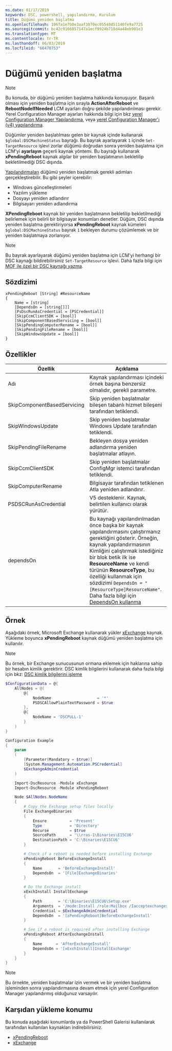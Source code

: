 ```yaml
---
ms.date: 01/17/2019
keywords: DSC, powershell, yapılandırma, Kurulum
title: Düğümü yeniden başlatma
ms.openlocfilehash: 106fa1e7b0e3aaf3070ec05548d51140fe9a7725
ms.sourcegitcommit: bc42c9166857147a1ecf9924b718d4a48eb901e3
ms.translationtype: MT
ms.contentlocale: tr-TR
ms.lasthandoff: 06/03/2019
ms.locfileid: "66470753"
---
```

# <a name="reboot-a-node"></a>Düğümü yeniden başlatma

> [!NOTE]
> Bu konuda, bir düğümü yeniden başlatma hakkında konuşuyor. Başarılı olması için yeniden başlatma için sırayla **ActionAfterReboot** ve **RebootNodeIfNeeded** LCM ayarları doğru şekilde yapılandırılması gerekir.
> Yerel Configuration Manager ayarları hakkında bilgi için bkz [yerel Configuration Manager Yapılandırma](../managing-nodes/metaConfig.md), veya [yerel Configuration Manager'ı (v4) yapılandırma](../managing-nodes/metaConfig4.md).

Düğümler yeniden başlatılması gelen bir kaynak içinde kullanarak `$global:DSCMachineStatus` bayrağı. Bu bayrak ayarlayarak `1` içinde `Set-TargetResource` işlevi zorlar düğümü doğrudan sonra yeniden başlatma için LCM'yi **ayarlayın** geçerli kaynak yöntemi. Bu bayrağı kullanarak **xPendingReboot** kaynak algılar bir yeniden başlatmanın bekletilip bekletilmediği DSC dışında.

[Yapılandırmaları](configurations.md) düğümü yeniden başlatmak gerekli adımları gerçekleştirebilir. Bu gibi şeyler içerebilir:

- Windows güncelleştirmeleri
- Yazılım yükleme
- Dosyayı yeniden adlandırır
- Bilgisayarı yeniden adlandırma

**XPendingReboot** kaynak bir yeniden başlatmanın bekletilip bekletilmediği belirlemek için belirli bir bilgisayar konumları denetler. Düğüm, DSC dışında yeniden başlatma gerektiriyorsa **xPendingReboot** kaynak kümeleri `$global:DSCMachineStatus` bayrak `1` bekleyen durumu çözümlemek ve bir yeniden başlatmaya zorlanıyor.

> [!NOTE]
> Bu bayrak ayarlayarak düğümü yeniden başlatma için LCM'yi herhangi bir DSC kaynağı bildirebilirsiniz `Set-TargetResource` işlevi. Daha fazla bilgi için [MOF ile özel bir DSC kaynağı yazma](../resources/authoringResourceMOF.md).

## <a name="syntax"></a>Sözdizimi

```
xPendingReboot [String] #ResourceName
{
    Name = [string]
    [DependsOn = [string[]]]
    [PsDscRunAsCredential = [PSCredential]]
    [SkipCcmClientSDK = [bool]]
    [SkipComponentBasedServicing = [bool]]
    [SkipPendingComputerRename = [bool]]
    [SkipPendingFileRename = [bool]]
    [SkipWindowsUpdate = [bool]]
}
```

## <a name="properties"></a>Özellikler

| Özellik | Açıklama |
| --- | --- |
| Adı| Kaynak yapılandırması içindeki örnek başına benzersiz olmalıdır, gerekli parametre.|
| SkipComponentBasedServicing | Skip yeniden başlatmalar bileşen tabanlı hizmet bileşeni tarafından tetiklendi. |
| SkipWindowsUpdate | Skip yeniden başlatmalar Windows Update tarafından tetiklendi.|
| SkipPendingFileRename | Bekleyen dosya yeniden adlandırma yeniden başlatmalar atlayın. |
| SkipCcmClientSDK | Skip yeniden başlatmalar ConfigMgr istemci tarafından tetiklendi. |
| SkipComputerRename | Bilgisayar tarafından tetiklenen Atla yeniden adlandırır. |
| PSDSCRunAsCredential | V5 desteklenir. Kaynak, belirtilen kullanıcı olarak yürütür. |
| dependsOn | Bu kaynağı yapılandırılmadan önce başka bir kaynak yapılandırmasını çalıştırmanız gerektiğini gösterir. Örneğin, kaynak yapılandırmasının Kimliğini çalıştırmak istediğiniz bir blok betik ilk ise **ResourceName** ve kendi türünün **ResourceType**, bu özelliği kullanmak için sözdizimi `DependsOn = "[ResourceType]ResourceName"`. Daha fazla bilgi için [DependsOn kullanma](resource-depends-on.md)|

## <a name="example"></a>Örnek

Aşağıdaki örnek, Microsoft Exchange kullanarak yükler [xExchange](https://github.com/PowerShell/xExchange) kaynak.
Yükleme boyunca **xPendingReboot** kaynak düğümü yeniden başlatma için kullanılır.

> [!NOTE]
> Bu örnek, bir Exchange sunucusunun ormana eklemek için haklarına sahip bir hesabın kimlik gerektirir. DSC kimlik bilgilerini kullanarak daha fazla bilgi için bkz: [DSC kimlik bilgilerini işleme](../configurations/configDataCredentials.md)

```powershell
$ConfigurationData = @{
    AllNodes = @(
        @{
            NodeName                    = '*'
            PSDSCAllowPlainTextPassword = $true
        },
        @{
            NodeName = 'DSCPULL-1'
        }
    )
}

Configuration Example
{
    param
    (
        [Parameter(Mandatory = $true)]
        [System.Management.Automation.PSCredential]
        $ExchangeAdminCredential
    )

    Import-DscResource -Module xExchange
    Import-DscResource -Module xPendingReboot

    Node $AllNodes.NodeName
    {
        # Copy the Exchange setup files locally
        File ExchangeBinaries
        {
            Ensure          = 'Present'
            Type            = 'Directory'
            Recurse         = $true
            SourcePath      = '\\rras-1\Binaries\E15CU6'
            DestinationPath = 'C:\Binaries\E15CU6'
        }

        # Check if a reboot is needed before installing Exchange
        xPendingReboot BeforeExchangeInstall
        {
            Name       = 'BeforeExchangeInstall'
            DependsOn  = '[File]ExchangeBinaries'
        }

        # Do the Exchange install
        xExchInstall InstallExchange
        {
            Path       = 'C:\Binaries\E15CU6\Setup.exe'
            Arguments  = '/mode:Install /role:Mailbox /Iacceptexchangeserverlicenseterms'
            Credential = $ExchangeAdminCredential
            DependsOn  = '[xPendingReboot]BeforeExchangeInstall'
        }

        # See if a reboot is required after installing Exchange
        xPendingReboot AfterExchangeInstall
        {
            Name      = 'AfterExchangeInstall'
            DependsOn = '[xExchInstall]InstallExchange'
        }
    }
}
```

> [!NOTE]
> Bu örnekte, yeniden başlatmalar izin vermek ve bir yeniden başlatma işleminden sonra yapılandırmasına devam etmek için yerel Configuration Manager yapılandırmış olduğunuz varsayılır.

## <a name="where-to-download"></a>Karşıdan yükleme konumu

Bu konuda aşağıdaki konumlarda ya da PowerShell Galerisi kullanılarak tarafından kullanılan kaynakları indirebilirsiniz.

- [xPendingReboot](https://github.com/PowerShell/xPendingReboot)
- [xExchange](https://github.com/PowerShell/xExchange)
